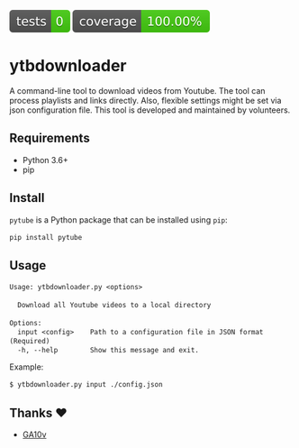 [![Tests Status](./quality/reports/junit/junit-badge.svg?dummy=8484744)](./quality/reports/junit/report.html)
[![Coverage Status](./quality/reports/coverage/coverage-badge.svg?dummy=8484744)](./quality/reports/coverage/index.html)

# ytbdownloader

A command-line tool to download videos from Youtube. The tool can process playlists and links directly. Also, flexible settings might be set via json configuration file.
This tool is developed and maintained by volunteers.

## Requirements

- Python 3.6+
- pip

## Install

`pytube` is a Python package that can be installed using `pip`:

``` sh
pip install pytube
```

## Usage

``` plain
Usage: ytbdownloader.py <options>

  Download all Youtube videos to a local directory

Options:
  input <config>    Path to a configuration file in JSON format (Required)
  -h, --help        Show this message and exit.
```

Example:

``` sh
$ ytbdownloader.py input ./config.json
```

## Thanks ❤️
* [GA10v](https://github.com/GA10v)


